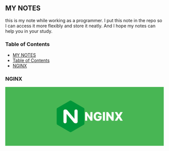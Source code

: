 ## MY NOTES

this is my note while working as a programmer. I put this note in the repo so I can access it more flexibly and store it neatly. And I hope my notes can help you in your study.

### Table of Contents
<!-- TOC -->
* [MY NOTES](#my-notes)
* [Table of Contents](#table-of-contents)
* [NGINX](#nginx)
<!-- TOC -->

### NGINX
<a href="#" name="nginx"><img src="https://raw.githubusercontent.com/ophaant/my-notes/master/src/images/nginx.svg"></a>




